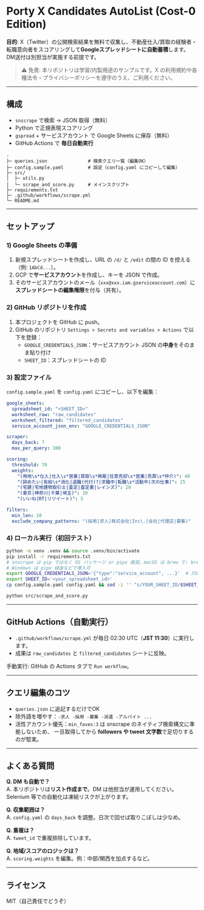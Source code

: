 # Porty X Candidates AutoList (Cost-0 Edition)

**目的**: X（Twitter）の公開検索結果を無料で収集し、不動産仕入/買取の経験者・転職意向者をスコアリングして**Googleスプレッドシートに自動蓄積**します。  
DM送付は別担当が実施する前提です。

> ⚠️ 免責: 本リポジトリは学習/内製用途のサンプルです。X の利用規約や各種法令・プライバシーポリシーを遵守のうえ、ご利用ください。

---

## 構成

- `snscrape` で検索 → JSON 取得（無料）
- Python で正規表現スコアリング
- `gspread` + サービスアカウント で Google Sheets に保存（無料）
- GitHub Actions で **毎日自動実行**

```
.
├─ queries.json               # 検索クエリ一覧（編集OK）
├─ config.sample.yaml         # 設定（config.yaml にコピーして編集）
├─ src/
│  ├─ utils.py
│  └─ scrape_and_score.py     # メインスクリプト
├─ requirements.txt
├─ .github/workflows/scrape.yml
└─ README.md
```

---

## セットアップ

### 1) Google Sheets の準備
1. 新規スプレッドシートを作成し、URL の `/d/` と `/edit` の間の ID を控える（例: `1AbCd...`）。
2. GCP で**サービスアカウント**を作成し、キーを JSON で作成。
3. そのサービスアカウントのメール（`xxx@xxx.iam.gserviceaccount.com`）に**スプレッドシートの編集権限**を付与（共有）。

### 2) GitHub リポジトリを作成
1. 本プロジェクトを GitHub に push。
2. GitHub のリポジトリ `Settings > Secrets and variables > Actions` で以下を登録：
   - `GOOGLE_CREDENTIALS_JSON`：サービスアカウント JSON の**中身**をそのまま貼り付け
   - `SHEET_ID`：スプレッドシートの ID

### 3) 設定ファイル
`config.sample.yaml` を `config.yaml` にコピーし、以下を編集：

```yaml
google_sheets:
  spreadsheet_id: "<SHEET_ID>"
  worksheet_raw: "raw_candidates"
  worksheet_filtered: "filtered_candidates"
  service_account_json_env: "GOOGLE_CREDENTIALS_JSON"

scraper:
  days_back: 7
  max_per_query: 300

scoring:
  threshold: 70
  weights:
    "(用地\s*仕入|仕入\s*営業|買取\s*再販|任意売却\s*営業|売買\s*仲介)": 40
    "(辞めたい|有給\s*消化|退職(代行)?|求職中|転職\s*活動中|次の仕事)": 25
    "(宅建|宅地建物取引士|査定|査定書|レインズ)": 20
    "(東京|神奈川|千葉|埼玉)": 10
    "(いいね|RT|リツイート)": 5

filters:
  min_len: 10
  exclude_company_patterns: "(採用|求人|株式会社|Inc\.|会社|代理店|募集)"
```

### 4) ローカル実行（初回テスト）
```bash
python -m venv .venv && source .venv/bin/activate
pip install -r requirements.txt
# snscrape は pip ではなく OS パッケージ or pipx 推奨。macOS は brew で: brew install snscrape
# Windows は pipx 経由などで導入可
export GOOGLE_CREDENTIALS_JSON='{"type":"service_account", ...}'  # JSON 文字列
export SHEET_ID='<your_spreadsheet_id>'
cp config.sample.yaml config.yaml && sed -i '' "s/YOUR_SHEET_ID/$SHEET_ID/" config.yaml

python src/scrape_and_score.py
```

---

## GitHub Actions（自動実行）

- `.github/workflows/scrape.yml` が毎日 02:30 UTC（**JST 11:30**）に実行します。  
- 成果は `raw_candidates` と `filtered_candidates` シートに反映。

手動実行: GitHub の Actions タブで `Run workflow`。

---

## クエリ編集のコツ

- `queries.json` に追記するだけでOK
- 除外語を増やす：`-求人 -採用 -募集 -派遣 -アルバイト ...`
- 活性アカウント優先：`min_faves:3` は snscrape のネイティブ検索構文に準拠しないため、
  一旦取得してから **followers や tweet 文字数**で足切りするのが堅実。

---

## よくある質問

**Q. DM も自動で？**  
A. 本リポジトリは**リスト作成まで**。DM は他担当が運用してください。Selenium 等での自動化は凍結リスクが上がります。

**Q. 収集範囲は？**  
A. `config.yaml` の `days_back` を調整。日次で回せば取りこぼしは少なめ。

**Q. 重複は？**  
A. `tweet_id` で重複排除しています。

**Q. 地域/スコアのロジックは？**  
A. `scoring.weights` を編集。例：中部/関西を加点するなど。

---

## ライセンス
MIT（自己責任でどうぞ）
